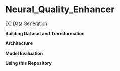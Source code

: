 # Neural_Quality_Enhancer

[X] Data Generation

<b> Building Dataset and Transformation
  
<b> Architecture
  
<b> Model Evaluation
  
<b> Using this Repository
